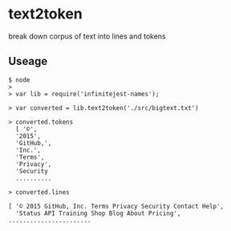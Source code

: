 # text2token
break down corpus of text into lines and tokens

## Useage
```
$ node
> 
> var lib = require('infinitejest-names');

> var converted = lib.text2token('./src/bigtext.txt')

> converted.tokens
  [ '©',
  '2015',
  'GitHub,',
  'Inc.',
  'Terms',
  'Privacy',
  'Security
  ..........

> converted.lines

[ '© 2015 GitHub, Inc. Terms Privacy Security Contact Help',
  'Status API Training Shop Blog About Pricing',
.......................
```